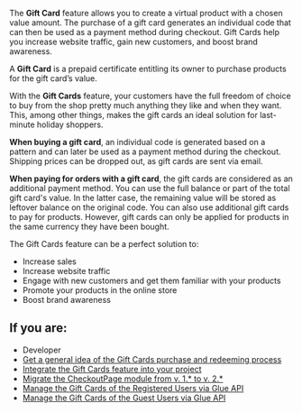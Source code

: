 The **Gift Card** feature allows you to create a virtual product with a chosen value amount. The purchase of a gift card generates an individual code that can then be used as a payment method during checkout. Gift Cards help you increase website traffic, gain new customers, and boost brand awareness. 

A **Gift Card** is a prepaid certificate entitling its owner to purchase products for the gift card’s value. 

With the **Gift Cards** feature, your customers have the full freedom of choice to buy from the shop pretty much anything they like and when they want. This, among other things, makes the gift cards an ideal solution for last-minute holiday shoppers. 

**When buying a gift card**, an individual code is generated based on a pattern and can later be used as a payment method during the checkout. Shipping prices can be dropped out, as gift cards are sent via email.

**When paying for orders with a gift card**, the gift cards are considered as an additional payment method. You can use the full balance  or part of the total gift card's value. In the latter case, the remaining value will be stored as leftover balance on the original code. You can also use additional gift cards to pay for products. However, gift cards can only be applied for products in the same currency they have been bought.

The Gift Cards feature can be a perfect solution to:

* Increase sales
* Increase website traffic
* Engage with new customers and get them familiar with your products
* Promote your products in the online store
* Boost brand awareness

 ## If you are:

<div class="mr-container">
    <div class="mr-list-container">
        <!-- col1 -->
        <div class="mr-col">
            <ul class="mr-list mr-list-green">
                <li class="mr-title">Developer</li>
<li><a href="https://documentation.spryker.com/docs/gift-cards-purchase-redeeming" class="mr-link">Get a general idea of the Gift Cards purchase and redeeming process</a></li>
<li><a href="https://documentation.spryker.com/docs/gift-cards-feature-integration" class="mr-link">Integrate the Gift Cards feature into your project</a></li>
<li><a href="https://documentation.spryker.com/docs/en/migration-guide-checkoutpage#upgrading-from-version-1---to-version-2--" class="mr-link">Migrate the CheckoutPage module from v. 1.* to v. 2.*</a></li>
                <li><a href="https://documentation.spryker.com/docs/en/managing-gift-cards-of-registered-users" class="mr-link">Manage the Gift Cards of the Registered Users via Glue API</a></li>
                <li><a href="https://documentation.spryker.com/docs/en/managing-gift-cards-of-guest-users" class="mr-link">Manage the Gift Cards of the Guest Users via Glue API</a></li>
  </ul>
        </div>
    </div>    
            